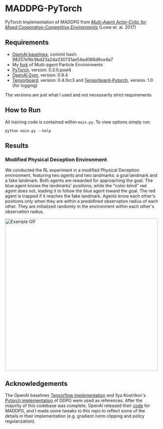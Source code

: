 # MADDPG-PyTorch
PyTorch Implementation of MADDPG from [*Multi-Agent Actor-Critic for Mixed
Cooperative-Competitive Environments*](https://arxiv.org/abs/1706.02275) (Lowe et. al. 2017)

## Requirements

* [OpenAI baselines](https://github.com/openai/baselines), commit hash: 98257ef8c9bd23a24a330731ae54ed086d9ce4a7
* My [fork](https://github.com/shariqiqbal2810/multiagent-particle-envs) of Multi-agent Particle Environments
* [PyTorch](http://pytorch.org/), version: 0.3.0.post4
* [OpenAI Gym](https://github.com/openai/gym), version: 0.9.4
* [Tensorboard](https://github.com/tensorflow/tensorboard), version: 0.4.0rc3 and [Tensorboard-Pytorch](https://github.com/lanpa/tensorboard-pytorch), version: 1.0 (for logging)

The versions are just what I used and not necessarily strict requirements.

## How to Run

All training code is contained within `main.py`. To view options simply run:

```
python main.py --help
```

## Results

### Modified Physical Deception Environment

We conducted the RL experiment in a modified Physical Deception environment, featuring two agents and two landmarks: a goal landmark and a fake landmark. Both agents are rewarded for approaching the goal. The blue agent knows the landmarks' positions, while the "color-blind" red agent does not, leading it to follow the blue agent toward the goal. The red agent is trapped if it reaches the fake landmark. Agents know each other's positions only when they are within a predefined observation radius of each other. They are initialized randomly in the environment within each other's observation radius.

<img src="https://res.cloudinary.com/lesswrong-2-0/image/upload/f_auto,q_auto/v1/mirroredImages/hzt9gHpNwA2oHtwKX/r23gesvrxezvnedjqy7n" alt="Example GIF" width="500">





## Acknowledgements

The OpenAI baselines [Tensorflow implementation](https://github.com/openai/baselines/tree/master/baselines/ddpg) and Ilya Kostrikov's [Pytorch implementation](https://github.com/ikostrikov/pytorch-ddpg-naf) of DDPG were used as references. After the majority of this codebase was complete, OpenAI released their [code](https://github.com/openai/maddpg) for MADDPG, and I made some tweaks to this repo to reflect some of the details in their implementation (e.g. gradient norm clipping and policy regularization).
